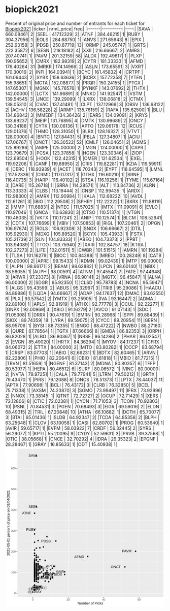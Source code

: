 # biopick2021
Percent of original price and number of entrants for each ticket for [Biopick2021](https://twitter.com/hashtag/Biopick2021)
|ticker | nrml_price| freq|
|:------|----------:|----:|
|SAVA   |  660.08461|    2|
|SEEL   |  417.12329|    2|
|ATNF   |  384.46215|    1|
|RUBY   |  304.37956|    1|
|EOLS   |  284.68750|    1|
|ANVS   |  271.65643|    8|
|EPIX   |  252.63158|    3|
|PDSB   |  250.87719|   13|
|ORMP   |  245.05747|    1|
|GRTS   |  222.35872|    6|
|SESN   |  218.18182|    4|
|XXII   |  216.66667|    2|
|AMRS   |  207.40741|    1|
|PAVM   |  201.32159|   58|
|ALDX   |  192.49617|    1|
|PLXP   |  190.95652|    1|
|CMRX   |  182.98319|    2|
|CYTR   |  181.33333|    1|
|AFMD   |  176.40264|   31|
|MRKR   |  174.14966|    2|
|ASLN   |  173.65591|    3|
|VXRT   |  170.30016|    2|
|INFI   |  164.03941|    1|
|BCYC   |  161.45832|    4|
|CRTPF  |  161.06443|    2|
|SYBX   |  158.63636|    2|
|BCRX   |  157.72358|    7|
|YTEN   |  155.98651|    1|
|MGTA   |  152.08877|    3|
|PRQR   |  150.24155|    1|
|PTGX   |  147.65307|    1|
|MGNX   |  145.76576|    1|
|PYNKF  |  143.07692|    2|
|THTX   |  142.00000|    1|
|LCTX   |  141.96891|    3|
|MNKD   |  141.92547|    1|
|VSTM   |  139.54545|    3|
|JNCE   |  139.29099|    1|
|LXRX   |  138.06818|    2|
|CTMX   |  138.05310|    3|
|CVAC   |  137.41481|    1|
|CLPT   |  137.12969|    3|
|OBSV   |  136.68122|    2|
|ACHV   |  136.58228|    2|
|ARMP   |  135.76159|    2|
|RAFA   |  135.62500|    1|
|BLU    |  134.86842|    3|
|MMEDF  |  134.36426|    2|
|EARS   |  134.09091|    2|
|KRYS   |  133.69237|    1|
|MEIP   |  131.76895|    4|
|DMTK   |  130.99689|    2|
|ONCY   |  130.34188|    1|
|CYTK   |  130.06136|    1|
|APTO   |  129.06178|   12|
|RCUS   |  129.01376|    1|
|THMO   |  128.31050|    1|
|BLRX   |  128.16327|    3|
|VTVT   |  128.00000|    4|
|BNTC   |  127.84431|    5|
|PBLA   |  127.34807|    1|
|ACIU   |  127.06767|    1|
|ONCT   |  126.30522|   52|
|CMLF   |  126.04651|    2|
|ADMS   |  125.89286|    1|
|AMPE   |  125.00000|    2|
|IMGN   |  124.00000|    1|
|CAPR   |  123.79679|    3|
|PCSA   |  123.37858|    1|
|HGEN   |  123.30346|    4|
|ZIOP   |  122.69504|    5|
|HOOK   |  122.42315|    1|
|OMER   |  121.62534|    1|
|EXEL   |  119.92206|    1|
|CANF   |  119.88950|    2|
|CRIS   |  119.82281|   11|
|KZIA   |  119.59911|    4|
|CERC   |  118.93939|    4|
|ACET   |  118.70343|    2|
|EYPT   |  118.64595|    1|
|LMNL   |  117.52336|    1|
|CRMD   |  117.07317|    1|
|GTHX   |  116.60210|    1|
|SRNE   |  116.40735|    3|
|HARP   |  116.40102|    2|
|STSA   |  116.19256|    1|
|TYME   |  115.67164|    3|
|DARE   |  115.26718|    1|
|SRRA   |  114.28571|    1|
|ALT    |  113.84736|    2|
|ALRN   |  113.33333|    4|
|CLBS   |  113.19444|    3|
|CNSP   |  112.99435|    1|
|ARDX   |  112.98300|    2|
|AMRX   |  112.90984|    1|
|KALA   |  112.68222|   10|
|AVDL   |  112.61261|    3|
|IBIO   |  112.29508|    2|
|SPHRY  |  112.22222|    1|
|BXRX   |  111.88119|    2|
|IMMP   |  111.68831|    2|
|NTEC   |  111.57025|    1|
|IMTX   |  111.09091|    6|
|EVLO   |  110.97046|    1|
|GNCA   |  110.63830|    3|
|CTSO   |  110.51374|    1|
|VTGN   |  110.48035|    3|
|VKTX   |  110.17241|    2|
|ANIP   |  110.12574|    1|
|BLCM   |  108.52941|    2|
|CDTX   |  107.76699|    1|
|VBIV   |  107.50853|    8|
|RIGL   |  107.20461|    2|
|OPGN   |  106.97674|    2|
|RGLS   |  106.92308|    3|
|SNGX   |  106.66667|    2|
|DTIL   |  105.92930|    1|
|MDXG   |  105.89520|    1|
|SCYX   |  105.43933|    1|
|FSTX   |  105.21739|    2|
|SLN    |  104.83333|    1|
|ABEO   |  104.73373|    2|
|PPBT   |  103.94089|    1|
|TTOO   |  103.75940|    2|
|XAIR   |  102.84757|   18|
|KTRA   |  102.27273|    2|
|LIFE   |  102.01511|    5|
|CWBR   |  101.51515|    1|
|AMRN   |  101.19284|    1|
|TLSA   |  101.16279|    1|
|BIOC   |  100.84388|    1|
|MREO   |  100.28249|    8|
|CATB   |  100.00000|    2|
|APRE   |   99.15433|    1|
|KDMN   |   99.02439|    1|
|MTP    |   99.00000|    1|
|ALPN   |   98.66171|    2|
|BEAM   |   98.62882|    1|
|LPCN   |   98.60140|    1|
|NBIX   |   98.56055|    1|
|AUPH   |   98.00591|    4|
|ATNM   |   97.45547|    7|
|FATE   |   97.44648|    3|
|ARWR   |   97.23373|    8|
|VRNA   |   96.90141|    2|
|MGTX   |   96.45847|    1|
|ALNA   |   96.00000|    2|
|SDGR   |   95.92350|    1|
|CLSD   |   95.78783|    4|
|NCNA   |   95.59471|    1|
|ALGS   |   95.43599|    2|
|ABUS   |   95.32967|    3|
|TRIB   |   95.29086|    1|
|HAACU  |   94.89886|    1|
|LQDA   |   94.66667|    2|
|ADAP   |   94.17637|   12|
|DMAC   |   93.62550|    6|
|PLX    |   93.57542|    2|
|YMTX   |   93.25905|    1|
|IVA    |   93.16447|    2|
|ADMA   |   92.89100|    1|
|APLS   |   92.81919|    1|
|ATHX   |   92.77778|    3|
|OCUL   |   92.22277|    1|
|GNPX   |   92.00969|    3|
|XBIO   |   91.16279|    2|
|AVCO   |   91.07143|    1|
|SDC    |   91.05308|    1|
|DRRX   |   90.47619|    1|
|BMRN   |   90.28968|    1|
|SPPI   |   89.88439|    1|
|SIOX   |   89.74359|   18|
|LYRA   |   89.59075|    2|
|CYCC   |   89.20954|   11|
|GERN   |   88.95706|    1|
|BYSI   |   88.73355|    1|
|BNGO   |   88.47222|    7|
|NWBO   |   88.27160|    9|
|QURE   |   87.78564|    1|
|TGTX   |   87.66666|    8|
|GMDA   |   86.82353|    3|
|ORPH   |   86.82028|    1|
|ALBO   |   86.80367|    1|
|NBSE   |   86.14286|    2|
|PHAR   |   86.02547|    2|
|EVGN   |   85.49020|    1|
|HRTX   |   84.36294|    1|
|MYOV   |   84.17237|    1|
|CFRX   |   84.06072|    2|
|ETTX   |   84.00000|    2|
|MITO   |   83.80282|    1|
|COCP   |   83.68794|    1|
|CRSP   |   83.07703|    1|
|ABIO   |   82.69231|    1|
|BDTX   |   82.60465|    1|
|ARVN   |   82.22806|    1|
|PHIO   |   82.20641|    6|
|CBIO   |   81.81818|    1|
|MBIO   |   81.77215|    1|
|TRVN   |   81.51659|    1|
|NGENF  |   81.37143|    2|
|MDNA   |   80.80357|    6|
|TFFP   |   80.53977|    1|
|HEPA   |   80.46512|    6|
|SURF   |   80.06572|    1|
|VINC   |   80.00000|    2|
|NVTA   |   79.97251|    1|
|CALA   |   79.77941|    5|
|LTRN   |   79.50212|    1|
|GRTX   |   79.43470|    1|
|PIRS   |   79.12088|    8|
|ONCS   |   78.51373|    1|
|LPTX   |   78.44037|   11|
|APTX   |   77.90698|    1|
|BCLI   |   76.43172|    3|
|CLRB   |   76.32850|    5|
|BCEL   |   75.71338|    1|
|AXSM   |   74.23870|    3|
|SGMO   |   73.99497|   11|
|IFRX   |   73.92996|    2|
|NNOX   |   73.38145|    1|
|QTNT   |   72.72727|    2|
|OCUP   |   72.71429|    1|
|XERS   |   72.12806|    8|
|CTIC   |   72.02381|    1|
|CYCN   |   71.71053|    3|
|TCON   |   70.92803|   10|
|PSNL   |   70.84531|    3|
|PGEN   |   70.68493|    3|
|EIGR   |   69.59016|    2|
|ELDN   |   68.49315|    2|
|TRIL   |   67.20848|   10|
|ATHA   |   66.10682|    1|
|DCTH   |   65.70077|    3|
|BTAI   |   65.01436|    1|
|SLDB   |   64.92347|    2|
|TCDA   |   64.85356|    2|
|BLPH   |   63.25648|    1|
|CLOV   |   63.10058|    1|
|CASI   |   62.80702|    1|
|PROG   |   60.53640|    1|
|AVIR   |   59.65717|    1|
|EVFM   |   58.03922|    7|
|CRDF   |   56.32445|    2|
|SYRS   |   56.29077|    1|
|KPTI   |   55.20095|    9|
|CYDY   |   52.59631|    3|
|PRVB   |   39.37568|    1|
|OTIC   |   38.05668|    1|
|CNCE   |   32.70292|    4|
|IDRA   |   29.35323|    2|
|EPGNF  |   28.28467|    1|
|GRAY   |   16.85633|    1|
|ODT    |   15.40938|    1|
![retvspicks](biopicks.png?raw=true)
